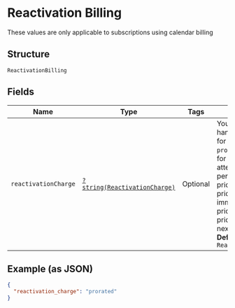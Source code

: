 
# Reactivation Billing

These values are only applicable to subscriptions using calendar billing

## Structure

`ReactivationBilling`

## Fields

| Name | Type | Tags | Description | Getter | Setter |
|  --- | --- | --- | --- | --- | --- |
| `reactivationCharge` | [`?string(ReactivationCharge)`](../../doc/models/reactivation-charge.md) | Optional | You may choose how to handle the reactivation charge for that subscription: 1) `prorated` A prorated charge for the product price will be attempted for to complete the period 2) `immediate` A full-price charge for the product price will be attempted immediately 3) `delayed` A full-price charge for the product price will be attempted at the next renewal<br>**Default**: `ReactivationCharge::PRORATED` | getReactivationCharge(): ?string | setReactivationCharge(?string reactivationCharge): void |

## Example (as JSON)

```json
{
  "reactivation_charge": "prorated"
}
```

